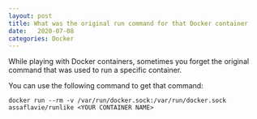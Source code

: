 ```yaml
---
layout: post
title: What was the original run command for that Docker container
date:   2020-07-08
categories: Docker
---
```

While playing with Docker containers, sometimes you forget the original command that was used to run a specific container.

You can use the following command to get that command:
```shell
docker run --rm -v /var/run/docker.sock:/var/run/docker.sock assaflavie/runlike <YOUR CONTAINER NAME>
```
